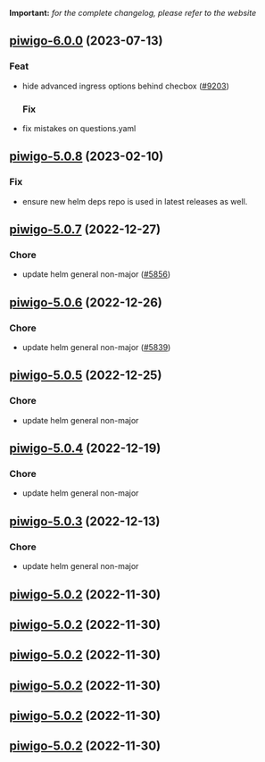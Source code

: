 **Important:**
*for the complete changelog, please refer to the website*




## [piwigo-6.0.0](https://github.com/truecharts/charts/compare/piwigo-5.0.8...piwigo-6.0.0) (2023-07-13)

### Feat

- hide advanced ingress options behind checbox ([#9203](https://github.com/truecharts/charts/issues/9203))
  
  ### Fix

- fix mistakes on questions.yaml
  
  


## [piwigo-5.0.8](https://github.com/truecharts/charts/compare/piwigo-5.0.7...piwigo-5.0.8) (2023-02-10)

### Fix

- ensure new helm deps repo is used in latest releases as well.
  
  


## [piwigo-5.0.7](https://github.com/truecharts/charts/compare/piwigo-5.0.6...piwigo-5.0.7) (2022-12-27)

### Chore

- update helm general non-major ([#5856](https://github.com/truecharts/charts/issues/5856))
  
  


## [piwigo-5.0.6](https://github.com/truecharts/charts/compare/piwigo-5.0.5...piwigo-5.0.6) (2022-12-26)

### Chore

- update helm general non-major ([#5839](https://github.com/truecharts/charts/issues/5839))
  
  


## [piwigo-5.0.5](https://github.com/truecharts/charts/compare/piwigo-5.0.4...piwigo-5.0.5) (2022-12-25)

### Chore

- update helm general non-major
  
  


## [piwigo-5.0.4](https://github.com/truecharts/charts/compare/piwigo-5.0.3...piwigo-5.0.4) (2022-12-19)

### Chore

- update helm general non-major
  
  


## [piwigo-5.0.3](https://github.com/truecharts/charts/compare/piwigo-5.0.2...piwigo-5.0.3) (2022-12-13)

### Chore

- update helm general non-major
  
  


## [piwigo-5.0.2](https://github.com/truecharts/charts/compare/piwigo-5.0.1...piwigo-5.0.2) (2022-11-30)




## [piwigo-5.0.2](https://github.com/truecharts/charts/compare/piwigo-5.0.1...piwigo-5.0.2) (2022-11-30)




## [piwigo-5.0.2](https://github.com/truecharts/charts/compare/piwigo-5.0.1...piwigo-5.0.2) (2022-11-30)




## [piwigo-5.0.2](https://github.com/truecharts/charts/compare/piwigo-5.0.1...piwigo-5.0.2) (2022-11-30)




## [piwigo-5.0.2](https://github.com/truecharts/charts/compare/piwigo-5.0.1...piwigo-5.0.2) (2022-11-30)




## [piwigo-5.0.2](https://github.com/truecharts/charts/compare/piwigo-5.0.1...piwigo-5.0.2) (2022-11-30)
